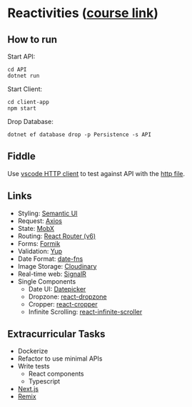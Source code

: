 # Reactivities ([course link](https://www.udemy.com/course/complete-guide-to-building-an-app-with-net-core-and-react/learn/))

## How to run

Start API:

```console
cd API
dotnet run
```

Start Client:

```console
cd client-app
npm start
```

Drop Database:

```console
dotnet ef database drop -p Persistence -s API
```

## Fiddle

Use [vscode HTTP client](https://github.com/Huachao/vscode-restclient) to test against API with the [http file](API/fiddle/activities.http).

## Links

- Styling: [Semantic UI](https://semantic-ui.com/)
- Request: [Axios](https://github.com/sheaivey/react-axios)
- State: [MobX](https://mobx.js.org/README.html)
- Routing: [React Router (v6)](https://reactrouter.com/docs/en/v6/getting-started/overview)
- Forms: [Formik](https://formik.org/)
- Validation: [Yup](https://github.com/jquense/yup)
- Date Format: [date-fns](https://date-fns.org/)
- Image Storage: [Cloudinary](https://cloudinary.com/documentation/dotnet_integration)
- Real-time web: [SignalR](https://www.npmjs.com/package/@microsoft/signalr)
- Single Components
  - Date UI: [Datepicker](https://reactdatepicker.com/)
  - Dropzone: [react-dropzone](https://github.com/react-dropzone/react-dropzone)
  - Cropper: [react-cropper](https://github.com/react-cropper/react-cropper)
  - Infinite Scrolling: [react-infinite-scroller](https://github.com/danbovey/react-infinite-scroller)

## Extracurricular Tasks

- Dockerize
- Refactor to use minimal APIs
- Write tests
  - React components
  - Typescript
- [Next.js](https://nextjs.org/)
- [Remix](https://remix.run/)
